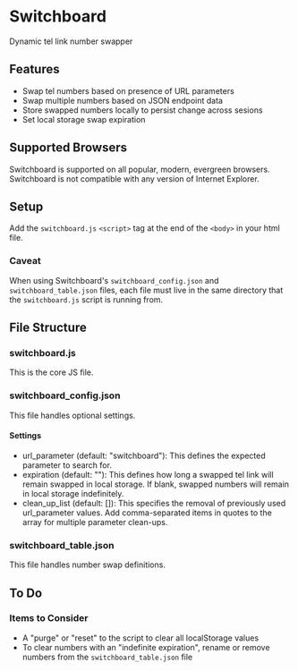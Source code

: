 # Switchboard

Dynamic tel link number swapper

## Features

- Swap tel numbers based on presence of URL parameters
- Swap multiple numbers based on JSON endpoint data
- Store swapped numbers locally to persist change across sesions
- Set local storage swap expiration

## Supported Browsers

Switchboard is supported on all popular, modern, evergreen browsers. Switchboard is not compatible with any version of Internet Explorer.

## Setup

Add the `switchboard.js` `<script>` tag at the end of the `<body>` in your html file.

### Caveat

When using Switchboard's `switchboard_config.json` and `switchboard_table.json` files, each file must live in the same directory that the `switchboard.js` script is running from.

## File Structure

### switchboard.js

This is the core JS file.

### switchboard_config.json

This file handles optional settings.

#### Settings

- url_parameter (default: "switchboard"): This defines the expected parameter to search for.
- expiration (default: ""): This defines how long a swapped tel link will remain swapped in local storage. If blank, swapped numbers will remain in local storage indefinitely.
- clean_up_list (default: []): This specifies the removal of previously used url_parameter values. Add comma-separated items in quotes to the array for multiple parameter clean-ups.

### switchboard_table.json

This file handles number swap definitions.

## To Do

### Items to Consider

- A "purge" or "reset" to the script to clear all localStorage values
- To clear numbers with an "indefinite expiration", rename or remove numbers from the `switchboard_table.json` file
